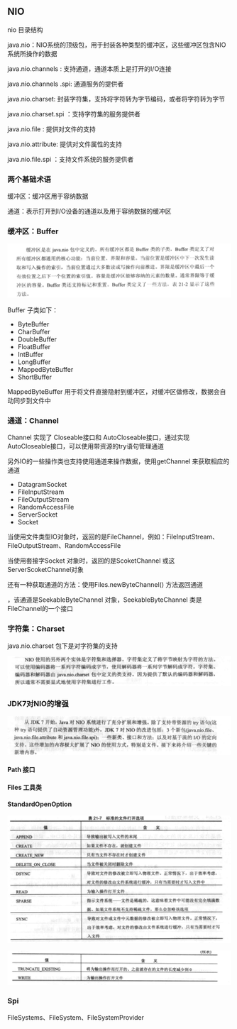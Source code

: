 ## NIO

nio 目录结构

java.nio：NIO系统的顶级包，用于封装各种类型的缓冲区，这些缓冲区包含NIO系统所操作的数据

java.nio.channels : 支持通道，通道本质上是打开的I/O连接

java.nio.channels .spi: 通道服务的提供者

java.nio.charset: 封装字符集，支持将字符转为字节编码，或者将字符转为字节

java.nio.charset.spi ：支持字符集的服务提供者

java.nio.file : 提供对文件的支持

java.nio.attribute: 提供对文件属性的支持

java.nio.file.spi ：支持文件系统的服务提供者



### 两个基础术语

缓冲区：缓冲区用于容纳数据

通道：表示打开到I/O设备的通道以及用于容纳数据的缓冲区



### 缓冲区：Buffer

![image-20200507175301531](assets\image-20200507175301531.png)



Buffer 子类如下：

- ByteBuffer
- CharBuffer
- DoubleBuffer
- FloatBuffer
- IntBuffer
- LongBuffer
- MappedByteBuffer
- ShortBuffer

MappedByteBuffer 用于将文件直接隐射到缓冲区，对缓冲区做修改，数据会自动同步到文件中



### 通道：Channel

Channel 实现了 Closeable接口和 AutoCloseable接口，通过实现AutoCloseable接口，可以使用带资源的try语句管理通道

另外IO的一些操作类也支持使用通道来操作数据，使用getChannel 来获取相应的通道

- DatagramSocket
- FileInputStream
- FileOutputStream
- RandomAccessFile
- ServerSocket
- Socket



当使用文件类型IO对象时，返回的是FileChannel，例如：FileInputStream、FileOutputStream、RandomAccessFile

当使用套接字Socket 对象时，返回的是ScoketChannel 或这 ServerScoketChannel对象

还有一种获取通道的方法：使用Files.newByteChannel() 方法返回通道

，该通道是SeekableByteChannel 对象，SeekableByteChannel 类是FileChannel的一个接口



### 字符集：Charset

java.nio.charset 包下是对字符集的支持

![image-20200507180419542](assets\image-20200507180419542.png)



### JDK7对NIO的增强

![image-20200507180545461](assets\image-20200507180545461.png)



#### Path 接口





#### Files 工具类





#### StandardOpenOption

![image-20200507180809158](assets\image-20200507180809158.png)

![image-20200507180919243](assets\image-20200507180919243.png)



### Spi

FileSystems、FileSystem、FileSystemProvider
